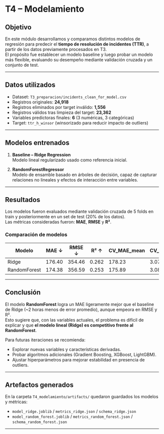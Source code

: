 # T4 – Modelamiento

## Objetivo
En este módulo desarrollamos y comparamos distintos modelos de regresión para predecir el **tiempo de resolución de incidentes (TTR)**, a partir de los datos previamente procesados en T3.  
El propósito fue establecer un modelo baseline y luego probar un modelo más flexible, evaluando su desempeño mediante validación cruzada y un conjunto de test.

---

## Datos utilizados
- Dataset: `T3_preparacion/incidents_clean_for_model.csv`
- Registros originales: **24,918**
- Registros eliminados por target inválido: **1,556**
- Registros válidos tras limpieza del target: **23,362**
- Variables predictoras finales: **6** (3 numéricas, 3 categóricas)
- Target: `ttr_h_winsor` (winsorizado para reducir impacto de outliers)

---

## Modelos entrenados
1. **Baseline – Ridge Regression**  
   Modelo lineal regularizado usado como referencia inicial.

2. **RandomForestRegressor**  
   Modelo de ensamble basado en árboles de decisión, capaz de capturar relaciones no lineales y efectos de interacción entre variables.

---

## Resultados
Los modelos fueron evaluados mediante validación cruzada de 5 folds en train y posteriormente en un set de test (20% de los datos).  
Las métricas consideradas fueron: **MAE**, **RMSE** y **R²**.

### Comparación de modelos

| Modelo        | MAE ↓   | RMSE ↓  | R² ↑   | CV_MAE_mean | CV_MAE_std |
|---------------|---------|---------|--------|-------------|------------|
| Ridge         | 176.40  | 354.46  | 0.262  | 178.23      | 3.07       |
| RandomForest  | 174.38  | 356.59  | 0.253  | 175.89      | 3.08       |

---

## Conclusión
El modelo **RandomForest** logra un MAE ligeramente mejor que el baseline de Ridge (~2 horas menos de error promedio), aunque empeora en RMSE y R².  
Esto sugiere que, con las variables actuales, el problema es difícil de explicar y que **el modelo lineal (Ridge) es competitivo frente al RandomForest**.  

Para futuras iteraciones se recomienda:
- Explorar nuevas variables y características derivadas.  
- Probar algoritmos adicionales (Gradient Boosting, XGBoost, LightGBM).  
- Ajustar hiperparámetros para mejorar estabilidad en presencia de outliers.  

---

## Artefactos generados
En la carpeta `T4_modelamiento/artifacts/` quedaron guardados los modelos y métricas:

- `model_ridge.joblib` / `metrics_ridge.json` / `schema_ridge.json`
- `model_random_forest.joblib` / `metrics_random_forest.json` / `schema_random_forest.json`

---
